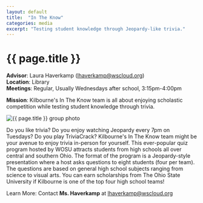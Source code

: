 ```yaml
---
layout: default
title:  "In The Know"
categories: media
excerpt: "Testing student knowledge through Jeopardy-like trivia."
---
```


# {{ page.title }}

**Advisor**: Laura Haverkamp (<lhaverkamp@wscloud.org>)
<br/>**Location**: Library
<br/>**Meetings**: Regular, Usually Wednesdays after school, 3:15pm-4:00pm

**Mission**: Kilbourne's In The Know team is all about enjoying scholastic competition while testing student knowledge through trivia.

<img src="{{ site.baseurl }}/images/clubs/{{ page.title }}.jpg" alt="{{ page.title }} group photo"/>

Do you like trivia? Do you enjoy watching Jeopardy every 7pm on Tuesdays? Do you play TriviaCrack? Kilbourne's In The Know team might be your avenue to enjoy trivia in-person for yourself. This ever-popular quiz program hosted by WOSU attracts students from high schools all over central and southern Ohio. The format of the program is a Jeopardy-style presentation where a host asks questions to eight students (four per team). The questions are based on general high school subjects ranging from science to visual arts. You can earn scholarships from The Ohio State University if Kilbourne is one of the top four high school teams!

Learn More: Contact **Ms. Haverkamp** at <lhaverkamp@wscloud.org>